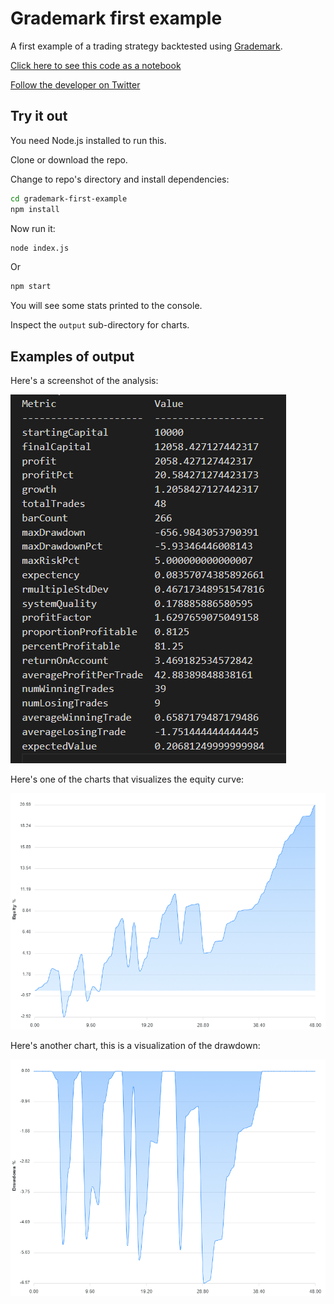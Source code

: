 # Grademark first example

A first example of a trading strategy backtested using [Grademark](https://github.com/grademark/grademark).

[Click here to see this code as a notebook](https://grademark.github.io/grademark-first-example/)

[Follow the developer on Twitter](https://twitter.com/ashleydavis75)

## Try it out

You need Node.js installed to run this.

Clone or download the repo.

Change to repo's directory and install dependencies:

```bash
cd grademark-first-example
npm install
```

Now run it:

```bash
node index.js
```

Or

```bash
npm start
```

You will see some stats printed to the console.

Inspect the `output` sub-directory for charts. 

## Examples of output

Here's a screenshot of the analysis:

![Analysis of trades screenshot](output/analysis-screenshot.png)

Here's one of the charts that visualizes the equity curve:

![Equity curve](output/my-equity-curve-pct.png)

Here's another chart, this is a visualization of the drawdown:

![Drawdown](output/my-drawdown-pct.png)